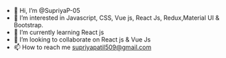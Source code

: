- 👋 Hi, I’m @SupriyaP-05
- 👀 I’m interested in Javascript, CSS, Vue js, React Js, Redux,Material UI & Bootstrap.
- 🌱 I’m currently learning React js
- 💞️ I’m looking to collaborate on React js & Vue Js
- 📫 How to reach me supriyapatil509@gmail.com

<!---
SupriyaP-05/SupriyaP-05 is a ✨ special ✨ repository because its `README.md` (this file) appears on your GitHub profile.
You can click the Preview link to take a look at your changes.
--->

